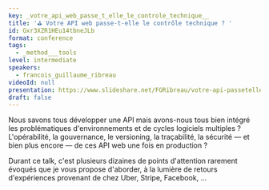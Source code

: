 ```yaml
---
key: _votre_api_web_passe_t_elle_le_controle_technique__
title: '⛳️ Votre API web passe-t-elle le contrôle technique ? '
id: Gxr3XZR1HEu14tbneJLb
format: conference
tags:
  - _method___tools
level: intermediate
speakers:
  - francois_guillaume_ribreau
videoId: null
presentation: https://www.slideshare.net/FGRibreau/votre-api-passetelle-le-contrle-technique
draft: false
---
```

Nous savons tous développer une API mais avons-nous tous bien intégré les problématiques d'environnements et de cycles logiciels multiples ? L'opérabilité, la gouvernance, le versioning, la traçabilité, la sécurité — et bien plus encore — de ces API web une fois en production ?

Durant ce talk, c'est plusieurs dizaines de points d'attention rarement évoqués que je vous propose d'aborder, à la lumière de retours d'expériences provenant de chez Uber, Stripe, Facebook, ...
